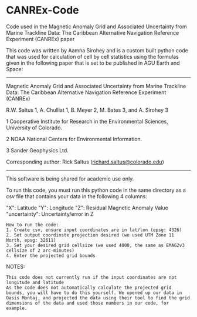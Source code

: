 # CANREx-Code
Code used in the Magnetic Anomaly Grid and Associated Uncertainty from Marine Trackline Data: The Caribbean Alternative Navigation Reference Experiment (CANREx) paper

This code was written by Aamna Sirohey and is a custom built python code that was used for calculation of cell by cell statistics using the formulas given in the following paper that is set to be published in AGU Earth and Space:

***
Magnetic Anomaly Grid and Associated Uncertainty from Marine Trackline Data: The Caribbean Alternative Navigation Reference Experiment (CANREx)

R.W. Saltus 1, A. Chulliat 1, B. Meyer 2, M. Bates 3, and A. Sirohey 3

1 Cooperative Institute for Research in the Environmental Sciences, University of Colorado.

2 NOAA National Centers for Environmental Information.

3 Sander Geophysics Ltd.

Corresponding author: Rick Saltus (richard.saltus@colorado.edu)
***

This software is being shared for academic use only.

To run this code, you must run this python code in the same directory as a csv file that contains your data in the following 4 columns:

"X": Latitude "Y": Longitude "Z": Residual Magnetic Anomaly Value "uncertainty": Uncertainty/error in Z

    How to run the code:
    1. Create csv, ensure input coordinates are in lat/lon (epsg: 4326)
    2. Set output coordinste projection desired (we used UTM Zone 11 North, epsg: 32611)
    3. Set your desired grid cellsize (we used 4000, the same as EMAG2v3 cellsize of 2 arc-minutes)
    4. Enter the projected grid bounds

NOTES:

    This code does not currently run if the input coordinates are not longitude and latitude
    As the code does not automatically calculate the projected grid bounds, you will have to do this yourself. We opened up our data in Oasis Montaj, and projected the data using their tool to find the grid dimensions of the data and used those numbers in our code, for example.
